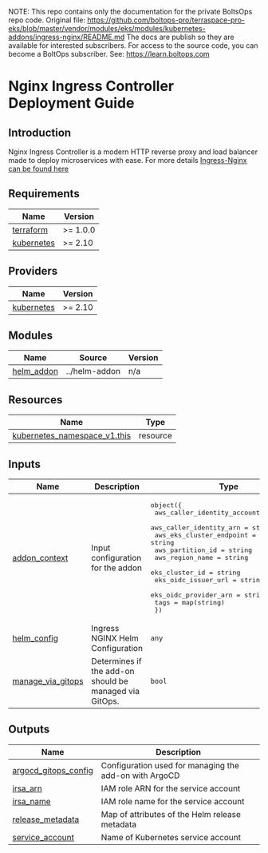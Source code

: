 <!-- note marker start -->
NOTE: This repo contains only the documentation for the private BoltsOps repo code.
Original file: https://github.com/boltops-pro/terraspace-pro-eks/blob/master/vendor/modules/eks/modules/kubernetes-addons/ingress-nginx/README.md
The docs are publish so they are available for interested subscribers.
For access to the source code, you can become a BoltOps subscriber.
See: https://learn.boltops.com

<!-- note marker end -->

# Nginx Ingress Controller Deployment Guide

## Introduction

Nginx Ingress Controller is a modern HTTP reverse proxy and load balancer made to deploy microservices with ease.
For more details [Ingress-Nginx can be found here](https://kubernetes.github.io/ingress-nginx/)

<!-- BEGINNING OF PRE-COMMIT-TERRAFORM DOCS HOOK -->
## Requirements

| Name | Version |
|------|---------|
| <a name="requirement_terraform"></a> [terraform](#requirement\_terraform) | >= 1.0.0 |
| <a name="requirement_kubernetes"></a> [kubernetes](#requirement\_kubernetes) | >= 2.10 |

## Providers

| Name | Version |
|------|---------|
| <a name="provider_kubernetes"></a> [kubernetes](#provider\_kubernetes) | >= 2.10 |

## Modules

| Name | Source | Version |
|------|--------|---------|
| <a name="module_helm_addon"></a> [helm\_addon](#module\_helm\_addon) | ../helm-addon | n/a |

## Resources

| Name | Type |
|------|------|
| [kubernetes_namespace_v1.this](https://registry.terraform.io/providers/hashicorp/kubernetes/latest/docs/resources/namespace_v1) | resource |

## Inputs

| Name | Description | Type | Default | Required |
|------|-------------|------|---------|:--------:|
| <a name="input_addon_context"></a> [addon\_context](#input\_addon\_context) | Input configuration for the addon | <pre>object({<br>    aws_caller_identity_account_id = string<br>    aws_caller_identity_arn        = string<br>    aws_eks_cluster_endpoint       = string<br>    aws_partition_id               = string<br>    aws_region_name                = string<br>    eks_cluster_id                 = string<br>    eks_oidc_issuer_url            = string<br>    eks_oidc_provider_arn          = string<br>    tags                           = map(string)<br>  })</pre> | n/a | yes |
| <a name="input_helm_config"></a> [helm\_config](#input\_helm\_config) | Ingress NGINX Helm Configuration | `any` | `{}` | no |
| <a name="input_manage_via_gitops"></a> [manage\_via\_gitops](#input\_manage\_via\_gitops) | Determines if the add-on should be managed via GitOps. | `bool` | `false` | no |

## Outputs

| Name | Description |
|------|-------------|
| <a name="output_argocd_gitops_config"></a> [argocd\_gitops\_config](#output\_argocd\_gitops\_config) | Configuration used for managing the add-on with ArgoCD |
| <a name="output_irsa_arn"></a> [irsa\_arn](#output\_irsa\_arn) | IAM role ARN for the service account |
| <a name="output_irsa_name"></a> [irsa\_name](#output\_irsa\_name) | IAM role name for the service account |
| <a name="output_release_metadata"></a> [release\_metadata](#output\_release\_metadata) | Map of attributes of the Helm release metadata |
| <a name="output_service_account"></a> [service\_account](#output\_service\_account) | Name of Kubernetes service account |
<!-- END OF PRE-COMMIT-TERRAFORM DOCS HOOK -->
